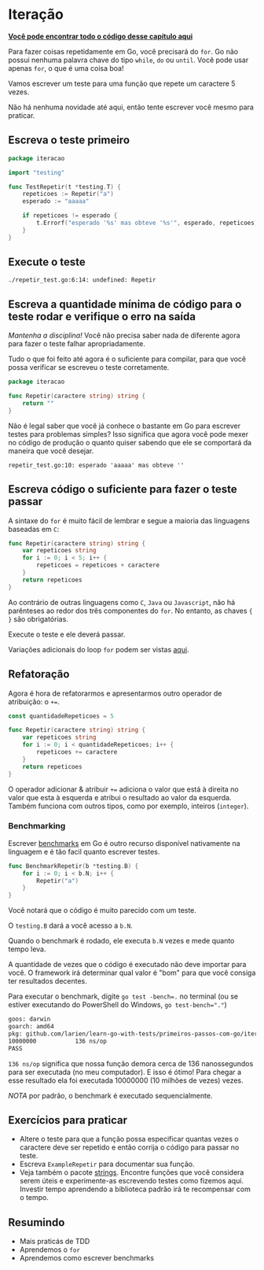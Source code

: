 # Iteração

**[Você pode encontrar todo o código desse capítulo aqui](https://github.com/larien/learn-go-with-tests/tree/master/primeiros-passos-com-go/iteracao)**

Para fazer coisas repetidamente em Go, você precisará do `for`. Go não possui nenhuma palavra chave do tipo `while`, `do` ou `until`. Você pode usar apenas `for`, o que é uma coisa boa!

Vamos escrever um teste para uma função que repete um caractere 5 vezes.

Não há nenhuma novidade até aqui, então tente escrever você mesmo para praticar.

## Escreva o teste primeiro

```go
package iteracao

import "testing"

func TestRepetir(t *testing.T) {
    repeticoes := Repetir("a")
    esperado := "aaaaa"

    if repeticoes != esperado {
        t.Errorf("esperado '%s' mas obteve '%s'", esperado, repeticoes)
    }
}
```

## Execute o teste

`./repetir_test.go:6:14: undefined: Repetir`

## Escreva a quantidade mínima de código para o teste rodar e verifique o erro na saída

_Mantenha a disciplina!_ Você não precisa saber nada de diferente agora para fazer o teste falhar apropriadamente.

Tudo o que foi feito até agora é o suficiente para compilar, para que você possa verificar se escreveu o teste corretamente.

```go
package iteracao

func Repetir(caractere string) string {
    return ""
}
```

Não é legal saber que você já conhece o bastante em Go para escrever testes para problemas simples? Isso significa que agora você pode mexer no código de produção o quanto quiser sabendo que ele se comportará da maneira que você desejar.

`repetir_test.go:10: esperado 'aaaaa' mas obteve ''`

## Escreva código o suficiente para fazer o teste passar

A sintaxe do `for` é muito fácil de lembrar e segue a maioria das linguagens baseadas em `C`:

```go
func Repetir(caractere string) string {
    var repeticoes string
    for i := 0; i < 5; i++ {
        repeticoes = repeticoes + caractere
    }
    return repeticoes
}
```

Ao contrário de outras linguagens como `C`, `Java` ou `Javascript`, não há parênteses ao redor dos três componentes do `for`. No entanto, as chaves `{ }` são obrigatórias.

Execute o teste e ele deverá passar.

Variações adicionais do loop `for` podem ser vistas [aqui](https://gobyexample.com/for).

## Refatoração

Agora é hora de refatorarmos e apresentarmos outro operador de atribuição: o `+=`.

```go
const quantidadeRepeticoes = 5

func Repetir(caractere string) string {
    var repeticoes string
    for i := 0; i < quantidadeRepeticoes; i++ {
        repeticoes += caractere
    }
    return repeticoes
}
```

O operador adicionar & atribuir `+=` adiciona o valor que está à direita no valor que esta à esquerda e atribui o resultado ao valor da esquerda. Também funciona com outros tipos, como por exemplo, inteiros (`integer`).

### Benchmarking

Escrever [benchmarks](https://golang.org/pkg/testing/#hdr-Benchmarks) em Go é outro recurso disponível nativamente na linguagem e é tão facil quanto escrever testes.

```go
func BenchmarkRepetir(b *testing.B) {
    for i := 0; i < b.N; i++ {
        Repetir("a")
    }
}
```

Você notará que o código é muito parecido com um teste.

O `testing.B` dará a você acesso a `b.N`.

Quando o benchmark é rodado, ele executa `b.N` vezes e mede quanto tempo leva.

A quantidade de vezes que o código é executado não deve importar para você. O framework irá determinar qual valor é "bom" para que você consiga ter resultados decentes.

Para executar o benchmark, digite `go test -bench=.` no terminal (ou se estiver executando do PowerShell do Windows, `go test-bench="."`)

```bash
goos: darwin
goarch: amd64
pkg: github.com/larien/learn-go-with-tests/primeiros-passos-com-go/iteracao/v4
10000000           136 ns/op
PASS
```

`136 ns/op` significa que nossa função demora cerca de 136 nanossegundos para ser executada (no meu computador). E isso é ótimo! Para chegar a esse resultado ela foi executada 10000000 (10 milhões de vezes) vezes.

_NOTA_ por padrão, o benchmark é executado sequencialmente.

## Exercícios para praticar

-   Altere o teste para que a função possa especificar quantas vezes o caractere deve ser repetido e então corrija o código para passar no teste.
-   Escreva `ExampleRepetir` para documentar sua função.
-   Veja também o pacote [strings](https://golang.org/pkg/strings). Encontre funções que você considera serem úteis e experimente-as escrevendo testes como fizemos aqui. Investir tempo aprendendo a biblioteca padrão irá te recompensar com o tempo.

## Resumindo

-   Mais praticás de TDD
-   Aprendemos o `for`
-   Aprendemos como escrever benchmarks
